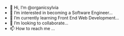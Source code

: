 - 👋 Hi, I’m @organicsylvia
- 👀 I’m interested in becoming a Software Engineer...
- 🌱 I’m currently learning Front End Web Development...
- 💞️ I’m looking to collaborate...
- 📫 How to reach me ...

<!---
organicsylvia/organicsylvia is a ✨ special ✨ repository because its `README.md` (this file) appears on your GitHub profile.
You can click the Preview link to take a look at your changes.
--->
